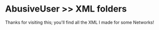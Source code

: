 # AbusiveUser >> XML folders

Thanks for visiting this; you'll find all the XML I made for some Networks!
